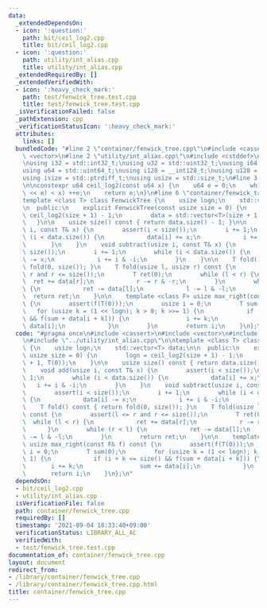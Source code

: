 ```yaml
---
data:
  _extendedDependsOn:
  - icon: ':question:'
    path: bit/ceil_log2.cpp
    title: bit/ceil_log2.cpp
  - icon: ':question:'
    path: utility/int_alias.cpp
    title: utility/int_alias.cpp
  _extendedRequiredBy: []
  _extendedVerifiedWith:
  - icon: ':heavy_check_mark:'
    path: test/fenwick_tree.test.cpp
    title: test/fenwick_tree.test.cpp
  _isVerificationFailed: false
  _pathExtension: cpp
  _verificationStatusIcon: ':heavy_check_mark:'
  attributes:
    links: []
  bundledCode: "#line 2 \"container/fenwick_tree.cpp\"\n#include <cassert>\n#include\
    \ <vector>\n#line 2 \"utility/int_alias.cpp\"\n#include <cstddef>\n#include <cstdint>\n\
    \nusing i32 = std::int32_t;\nusing u32 = std::uint32_t;\nusing i64 = std::int64_t;\n\
    using u64 = std::uint64_t;\nusing i128 = __int128_t;\nusing u128 = __uint128_t;\n\
    using isize = std::ptrdiff_t;\nusing usize = std::size_t;\n#line 3 \"bit/ceil_log2.cpp\"\
    \n\nconstexpr u64 ceil_log2(const u64 x) {\n    u64 e = 0;\n    while (((u64)1\
    \ << e) < x) ++e;\n    return e;\n}\n#line 6 \"container/fenwick_tree.cpp\"\n\n\
    template <class T> class FenwickTree {\n    usize logn;\n    std::vector<T> data;\n\
    \n  public:\n    explicit FenwickTree(const usize size = 0) {\n        logn =\
    \ ceil_log2(size + 1) - 1;\n        data = std::vector<T>(size + 1, T(0));\n \
    \   }\n\n    usize size() const { return data.size() - 1; }\n\n    void add(usize\
    \ i, const T& x) {\n        assert(i < size());\n        i += 1;\n        while\
    \ (i < data.size()) {\n            data[i] += x;\n            i += i & -i;\n \
    \       }\n    }\n    void subtract(usize i, const T& x) {\n        assert(i <\
    \ size());\n        i += 1;\n        while (i < data.size()) {\n            data[i]\
    \ -= x;\n            i += i & -i;\n        }\n    }\n\n    T fold() const { return\
    \ fold(0, size()); }\n    T fold(usize l, usize r) const {\n        assert(l <=\
    \ r and r <= size());\n        T ret(0);\n        while (l < r) {\n          \
    \  ret += data[r];\n            r -= r & -r;\n        }\n        while (r < l)\
    \ {\n            ret -= data[l];\n            l -= l & -l;\n        }\n      \
    \  return ret;\n    }\n\n    template <class F> usize max_right(const F& f) const\
    \ {\n        assert(f(T(0)));\n        usize i = 0;\n        T sum(0);\n     \
    \   for (usize k = (1 << logn); k > 0; k >>= 1) {\n            if (i + k <= size()\
    \ && f(sum + data[i + k])) {\n                i += k;\n                sum +=\
    \ data[i];\n            }\n        }\n        return i;\n    }\n};\n"
  code: "#pragma once\n#include <cassert>\n#include <vector>\n#include \"../bit/ceil_log2.cpp\"\
    \n#include \"../utility/int_alias.cpp\"\n\ntemplate <class T> class FenwickTree\
    \ {\n    usize logn;\n    std::vector<T> data;\n\n  public:\n    explicit FenwickTree(const\
    \ usize size = 0) {\n        logn = ceil_log2(size + 1) - 1;\n        data = std::vector<T>(size\
    \ + 1, T(0));\n    }\n\n    usize size() const { return data.size() - 1; }\n\n\
    \    void add(usize i, const T& x) {\n        assert(i < size());\n        i +=\
    \ 1;\n        while (i < data.size()) {\n            data[i] += x;\n         \
    \   i += i & -i;\n        }\n    }\n    void subtract(usize i, const T& x) {\n\
    \        assert(i < size());\n        i += 1;\n        while (i < data.size())\
    \ {\n            data[i] -= x;\n            i += i & -i;\n        }\n    }\n\n\
    \    T fold() const { return fold(0, size()); }\n    T fold(usize l, usize r)\
    \ const {\n        assert(l <= r and r <= size());\n        T ret(0);\n      \
    \  while (l < r) {\n            ret += data[r];\n            r -= r & -r;\n  \
    \      }\n        while (r < l) {\n            ret -= data[l];\n            l\
    \ -= l & -l;\n        }\n        return ret;\n    }\n\n    template <class F>\
    \ usize max_right(const F& f) const {\n        assert(f(T(0)));\n        usize\
    \ i = 0;\n        T sum(0);\n        for (usize k = (1 << logn); k > 0; k >>=\
    \ 1) {\n            if (i + k <= size() && f(sum + data[i + k])) {\n         \
    \       i += k;\n                sum += data[i];\n            }\n        }\n \
    \       return i;\n    }\n};\n"
  dependsOn:
  - bit/ceil_log2.cpp
  - utility/int_alias.cpp
  isVerificationFile: false
  path: container/fenwick_tree.cpp
  requiredBy: []
  timestamp: '2021-09-04 18:33:40+09:00'
  verificationStatus: LIBRARY_ALL_AC
  verifiedWith:
  - test/fenwick_tree.test.cpp
documentation_of: container/fenwick_tree.cpp
layout: document
redirect_from:
- /library/container/fenwick_tree.cpp
- /library/container/fenwick_tree.cpp.html
title: container/fenwick_tree.cpp
---
```

